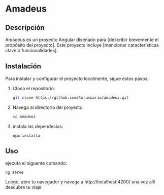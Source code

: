 # Amadeus

## Descripción
Amadeus es un proyecto Angular diseñado para [describir brevemente el propósito del proyecto]. Este proyecto incluye [mencionar características clave o funcionalidades].

## Instalación
Para instalar y configurar el proyecto localmente, sigue estos pasos:

1. Clona el repositorio:
   ```bash
   git clone https://github.com/tu-usuario/amadeus.git


2. Navega al directorio del proyecto:
   ```bash
   cd amadeus
   ```

3. instala las dependecias: 
    ```
    npm installa
    ```

## Uso
ejecuta el siguente comando:

```
ng serve
```


Luego, abre tu navegador y navega a http://localhost:4200/ una vez allí descubre tu viaje